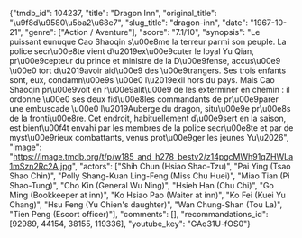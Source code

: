 {"tmdb_id": 104237, "title": "Dragon Inn", "original_title": "\u9f8d\u9580\u5ba2\u68e7", "slug_title": "dragon-inn", "date": "1967-10-21", "genre": ["Action / Aventure"], "score": "7.1/10", "synopsis": "Le puissant eunuque Cao Shaoqin s\u00e8me la terreur parmi son peuple. La police secr\u00e8te vient d\u2019ex\u00e9cuter le loyal Yu Qian, pr\u00e9cepteur du prince et ministre de la D\u00e9fense, accus\u00e9 \u00e0 tort d\u2019avoir aid\u00e9 des \u00e9trangers. Ses trois enfants sont, eux, condamn\u00e9s \u00e0 l\u2019exil hors du pays. Mais Cao Shaoqin pr\u00e9voit en r\u00e9alit\u00e9 de les exterminer en chemin : il ordonne \u00e0 ses deux fid\u00e8les commandants de pr\u00e9parer une embuscade \u00e0 l\u2019Auberge du dragon, situ\u00e9e pr\u00e8s de la fronti\u00e8re. Cet endroit, habituellement d\u00e9sert en la saison, est bient\u00f4t envahi par les membres de la police secr\u00e8te et par de myst\u00e9rieux combattants, venus prot\u00e9ger les jeunes Yu\u2026", "image": "https://image.tmdb.org/t/p/w185_and_h278_bestv2/z14pgcMWh91qZHWLa1mSzn2Rc2A.jpg", "actors": ["Shih Chun (Hsiao Shao-Tzu)", "Pai Ying (Tsao Shao Chin)", "Polly Shang-Kuan Ling-Feng (Miss Chu Huei)", "Miao Tian (Pi Shao-Tung)", "Cho Kin (General Wu Ning)", "Hsieh Han (Chu Chi)", "Go Ming (Bookkeeper at inn)", "Ko Hsiao Pao (Waiter at inn)", "Ko Fei (Kuei Yu Chang)", "Hsu Feng (Yu Chien's daughter)", "Wan Chung-Shan (Tou La)", "Tien Peng (Escort officer)"], "comments": [], "recommandations_id": [92989, 44154, 38155, 119336], "youtube_key": "GAq31U-fOS0"}